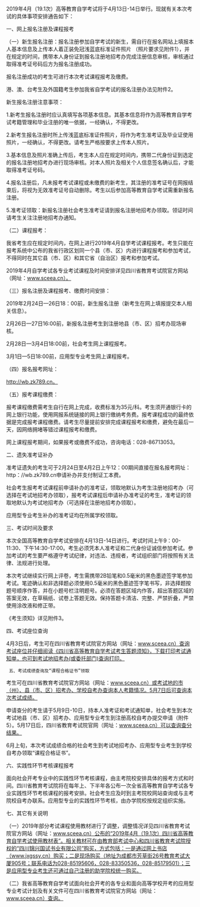 2019年4月（19.1次）高等教育自学考试将于4月13日-14日举行。现就有关本次考试的具体事项安排通告如下：

一、网上报名注册及课程报考

（一）新生报名注册：报名注册参加自学考试的新生，需自行在报名网站上填报本人基本信息及上传本人着正装免冠浅蓝底标准证件照片 （照片要求见附件1），并在规定的时间，携带本人身份证到报名注册地招考办完成注册信息审核，审核通过取得准考证号码后方为报名注册成功。

报名注册成功的考生可进行本次考试课程报考及缴费。

港、澳、台考生及外国籍考生参加我省自学考试的报名注册办法见附件2。

新生报名注册注意事项：

1.新考生报名注册时应认真填写各项基本信息。其基本信息将作为高等教育自学考试考籍管理和毕业注册的唯一依据，一经确认，不得更改。

2.新考生报名注册时所上传浅蓝底标准证件照片，将作为考生准考证及毕业证使用照片，一经确认，不得更改。请考生严格按要求上传本人照片。

 3.基本信息及照片准确上传后，考生本人应在规定时间内，携带二代身份证到选定的报名注册地招考办进行现场审核。对本人照片及相关个人信息签名确认后，才能取得准考证号码。

4.报名注册后，凡未报考考试课程或未缴费的新考生，其注册的准考证号在网报结束后，将视为无效准考证号自动删除。考生以后参加高等教育自学考试需重新报名注册。

5.准考证领取：新报名注册社会考生准考证请到报名注册地招考办领取。领证时间请考生关注注册地招考办通知。

（二）课程报考：

我省考生应在规定时间内，在网上进行2019年4月自学考试课程报考。考生只能在报考系统中公布的我省行政区划同一个县（市、区）内进行课程报考和参加考试，不得同时在其它县（市、区）和其它省（自治区）报考和参加考试。

2019年4月自学考试各专业考试课程及时间安排详见四川省教育考试院官方网站（网址：www.sceea.cn）。

（三）报名注册及课程报考、缴费时间安排：

2019年2月24日—26日18：00前，新生报名注册（新考生在网上填报提交本人相关信息）。

2月26日—27日16:00前，新报名注册考生到注册地县（市、区）招考办现场审核。

2月28日—3月4日18:00前，社会考生网上课程报考。

3月1日—5日18:00前，应用型专业考生网上课程报考。

（四）报名报考网址：

http://wb.zk789.cn。

（五）报考课程缴费：

报考课程缴费需考生自行在网上完成，收费标准为35元/科。考生须开通银行卡的网上银行功能，使用网报系统链接的网上银行缴纳考务费。报考课程成功的最终依据是完成报考课程缴费。请考生尽量提前安排完成课程报考和缴费，避免在最后一天，因网络拥堵等错过课程报考和缴费。

网上课程报考期间，如果报考或缴费不成功，咨询电话：028-86713053。

二、遗失准考证补办

准考证遗失的考生可于2月24日至4月2日上午12：00期间直接在报名报考网址：http：//wb.zk789.cn申请补办并支付制证工本费。

社会考生报考考试课程前申请补办的准考证，领取地默认为考生注册地招考办（可选择在考试地招考办领取），报考考试课程后申请补办准考证的考生，准考证的领取地默认为考试地招考办（可选择在注册地招考办领取）。

应用型专业考生补办的准考证均在所属学校领取。

三、考试时间及要求

本次全国高等教育自学考试安排在4月13日-14日进行。考试时间上午9：00-11:30、下午14:30-17:00。考生必须凭本人准考证和二代身份证诚信参加考试。参加考试的考生要严格遵守考试纪律，对违法、违规者，考试组织部门将按照有关法律、法规进行处理。

本次考试继续实行网上评卷，考生需携带2B铅笔和0.5毫米的黑色墨迹签字笔参加考试。笔迹确认和非选择题必须使用0.5毫米的黑色墨迹签字笔书写，非选择题按题号顺序作答，并在小题号栏注明题号。必须在答题区域内作答，超出答题区域的答案无效，在草稿纸、试卷上答题无效。保持答题卡清洁、完整、严禁折叠，严禁使用涂改液和修正带。

《考生须知》详见附件3。

四、考试座位查询

4月3日后，考生可在四川省教育考试院官方网站（网址：www.sceea.cn）查询考试座位并仔细阅读《四川省高等教育自学考试考生答题须知》，下载打印考试通知单，也可到考试地招考办(或委托部门)查询打印。

     五、考试成绩查询及“课程合格证书”领取

考生可在四川省教育考试院官方网站（网址：www.sceea.cn）或考试地的市（州）、县（市、区）招考办、学校自考办查询本人考籍情况。5月7日后可查询本次考试成绩。

申请查分的考生请于5月9日-10日，持本人准考证和考试通知单，社会考生到本次考试地县（市、区）招考办、应用型专业考生到注册高校自考办提交申请（附件5）。5月17日后，四川省教育考试院官网（网址：www.sceea.cn）可以查询查分结果。

6月上旬，本次考试成绩合格的社会考生到考试地招考办、应用型专业考生到学校自考办领取“课程合格证书”。

六、实践性环节考核课程报考

面向社会开考专业中的实践性环节考核课程，由主考院校安排具体的报考方式和时间。四川省教育考试院将在每年上、下半年各公布一次全省高等教育自学考试各专业实践性环节考核课程的报考安排。社会考生应及时到主考院校网站查询或与主考院校自考办联系。应用型专业的实践性环节考核，由办学院校按规定组织实施。

七、其它有关说明

（一）2019年部分考试课程使用教材进行了调整，调整情况详见四川省教育考试院官方网站（网址：www.sceea.cn）公布的“2019年4月（19.1次）四川省高等教育自学考试使用教材表”。相关教材可在由教育部考试中心和四川省教育考试院授权的“四川锦兴国试书业有限公司”购买，方式包括：一是通过网上书店（www.jxgssy.cn）购买；二是现场购买（地址为成都市芳草街26号教育考试大厦905号；联系电话为028-85195606，028-83350536，028-85179501）；三是应用型专业考生还可通过自己注册的助学院校统一购买。

（二）我省高等教育自学考试面向社会开考的各专业和面向高等学校开考的应用型专业考试计划及有关文件可在四川省教育考试院官方网站（网址：www.sceea.cn）查询。
